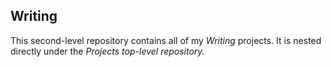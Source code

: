 ## Writing  ##

This second-level repository contains all of my <i>Writing</i> projects.
It is nested directly under the <i>Projects<i/> top-level repository.


